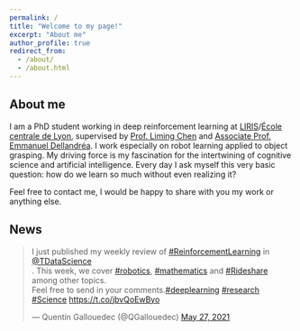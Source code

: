 ```yaml
---
permalink: /
title: "Welcome to my page!"
excerpt: "About me"
author_profile: true
redirect_from: 
  - /about/
  - /about.html
---
```



## About me

I am a PhD student working in deep reinforcement learning at [LIRIS](https://liris.cnrs.fr)/[École centrale de Lyon](https://www.ec-lyon.fr), supervised by [Prof. Liming Chen](https://sites.google.com/view/limingchen/accueil) and [Associate Prof. Emmanuel Dellandréa](http://perso.ec-lyon.fr/emmanuel.dellandrea/index.php). I work especially on robot learning applied to object grasping. My driving force is my fascination for the intertwining of cognitive science and artificial intelligence. Every day I ask myself this very basic question: how do we learn so much without even realizing it?

Feel free to contact me, I would be happy to share with you my work or anything else.

## News

<blockquote class="twitter-tweet"><p lang="en" dir="ltr">I just published my weekly review of <a href="https://twitter.com/hashtag/ReinforcementLearning?src=hash&amp;ref_src=twsrc%5Etfw">#ReinforcementLearning</a> in <a href="https://twitter.com/TDataScience?ref_src=twsrc%5Etfw">@TDataScience</a><br>. This week, we cover <a href="https://twitter.com/hashtag/robotics?src=hash&amp;ref_src=twsrc%5Etfw">#robotics</a>, <a href="https://twitter.com/hashtag/mathematics?src=hash&amp;ref_src=twsrc%5Etfw">#mathematics</a> and <a href="https://twitter.com/hashtag/Rideshare?src=hash&amp;ref_src=twsrc%5Etfw">#Rideshare</a> among other topics. <br>Feel free to send in your comments.<a href="https://twitter.com/hashtag/deeplearning?src=hash&amp;ref_src=twsrc%5Etfw">#deeplearning</a> <a href="https://twitter.com/hashtag/research?src=hash&amp;ref_src=twsrc%5Etfw">#research</a> <a href="https://twitter.com/hashtag/Science?src=hash&amp;ref_src=twsrc%5Etfw">#Science</a> <a href="https://t.co/jbvQoEwByo">https://t.co/jbvQoEwByo</a></p>&mdash; Quentin Gallouedec (@QGallouedec) <a href="https://twitter.com/QGallouedec/status/1397823156056899586?ref_src=twsrc%5Etfw">May 27, 2021</a></blockquote> <script async src="https://platform.twitter.com/widgets.js" charset="utf-8"></script> 